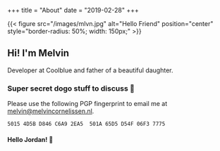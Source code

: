+++
title = "About"
date = "2019-02-28"
+++

{{< figure src="/images/mlvn.jpg" alt="Hello Friend" position="center" style="border-radius: 50%; width: 150px;" >}}

## Hi! I'm Melvin

Developer at Coolblue and father of a beautiful daughter.  

### Super secret dogo stuff to discuss 🐶
Please use the following PGP fingerprint to email me at melvin@melvincornelissen.nl.

    5015 4D5B D846 C6A9 2EA5  501A 65D5 D54F 06F3 7775

#### Hello Jordan! 🦄
